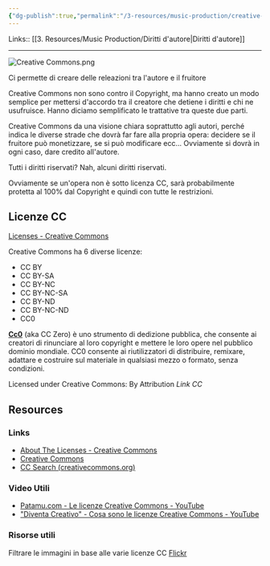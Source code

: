 ```yaml
---
{"dg-publish":true,"permalink":"/3-resources/music-production/creative-commons/"}
---
```


Links:: [[3. Resources/Music Production/Diritti d'autore\|Diritti d'autore]]

---
![Creative Commons.png](/img/user/3.%20Resources/Attachments/Creative%20Commons.png)


Ci permette di creare delle releazioni tra l'autore e il fruitore
 
Creative Commons non sono contro il Copyright, ma hanno creato un modo semplice per mettersi d'accordo tra il creatore che detiene i diritti e chi ne usufruisce. Hanno diciamo semplificato le trattative tra queste due parti.
 
Creative Commons da una visione chiara soprattutto agli autori, perché indica le diverse strade che dovrà far fare alla propria opera: decidere se il fruitore può monetizzare, se si può modificare ecc... Ovviamente si dovrà in ogni caso, dare credito all'autore.

Tutti i diritti riservati? Nah, alcuni diritti riservati.

Ovviamente se un'opera non è sotto licenza CC, sarà probabilmente protetta al 100% dal Copyright e quindi con tutte le restrizioni. 
 
## Licenze CC

[Licenses - Creative Commons](https://creativecommons.org/license)

Creative Commons ha 6 diverse licenze:
 - CC BY
 - CC BY-SA
 - CC BY-NC
 - CC BY-NC-SA
 - CC BY-ND
 - CC BY-NC-ND
 - CC0 


**[Cc0](https://creativecommons.org/publicdomain/zero/1.0/)** (aka CC Zero) è uno strumento di dedizione pubblica, che consente ai creatori di rinunciare al loro copyright e mettere le loro opere nel pubblico dominio mondiale. CC0 consente ai riutilizzatori di distribuire, remixare, adattare e costruire sul materiale in qualsiasi mezzo o formato, senza condizioni.

 

Licensed under Creative Commons: By Attribution
_Link CC_


## Resources
### Links

- [About The Licenses - Creative Commons](https://creativecommons.org/licenses/)
- [Creative Commons](https://wiki.creativecommons.org/wiki/)
- [CC Search (creativecommons.org)](https://search.creativecommons.org/)

### Video Utili

 - [Patamu.com - Le licenze Creative Commons - YouTube](https://www.youtube.com/watch?v=6bb0INTcUuE)
 - ["Diventa Creativo" - Cosa sono le licenze Creative Commons - YouTube](https://www.youtube.com/watch?v=YuqdltUGASc)

### Risorse utili

 Filtrare le immagini in base alle varie licenze CC
 [Flickr](https://flickr.com/search/advanced)

